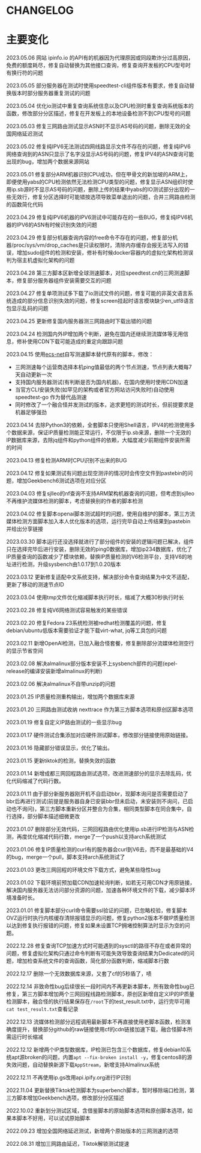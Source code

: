 # CHANGELOG

# 主要变化

2023.05.06 网站 ipinfo.io 的API有的机器因为代理原因或同段欺诈分过高原因，免费的额度耗尽，修复自动替换为其他接口查询，修复查询开发板的CPU型号时有换行符的问题

2023.05.05 部分服务器在测试时使用speedtest-cli组件版本有要求，修复自动替换版本时部分服务器重复测试的问题

2023.05.04 优化io测试中重复查询系统信息以及CPU检测时重复查询系统版本的函数，修改部分分区描述，修复在开发板上的本地设备检测不到CPU型号的问题

2023.05.03 修复三网路由测试显示ASN时不显示AS号码的问题，删除无效的全国网络延迟测试

2023.05.02 修复纯IPV6无法测试四网线路显示文件不存在的问题，修复纯IPV6网络查询到的ASN只显示了名字没显示AS号码的问题，修复IPV4的ASN查询可能出现的bug，增加两个数据来源网站

2023.05.01 修复部分ARM机器识别CPU成功，但在甲骨文的新加坡的ARM上，即便使用yabs的CPU检测依然无法检测CPU类型的问题，修复显示ASN组织时使用ip.sb源时不显示AS号码的问题，删除上传的结果中yabs的IO测试部分出现的一些无效行，修复分区选择时可能错按选项导致菜单退出的问题，合并三网路由检测的函数简化代码

2023.04.29 修复纯IPV6机器的IPV6测试中可能存在的一些BUG，修复纯IPV6机器的IPV6的ASN有时候识别失效的问题

2023.04.29 修复部分机器查询内容的free命令不存在的问题，修复部分机器/proc/sys/vm/drop_caches是只读权限时，清除内存缓存会报无法写入的错误，增加sudo组件的检测和安装，修补有时候docker容器内的虚拟化架构检测误判为宿主机虚拟化架构的问题

2023.04.28 第三方脚本区新增全球测速脚本，对应speedtest.cn的三网测速脚本，修复部分服务器组件安装需要交互的问题

2023.04.27 修复单项测试多下载了io测试文件的问题，修复可能的非英文语言系统造成的部分信息识别失效的问题，修复screen挂起时语言模块缺少en_utf8语言包显示乱码的问题

2023.04.25 更新修复国内服务器测三网路由时下载出错的问题

2023.04.24 检测国内外IP增加两个判断，避免在国内还继续测流媒体等无用信息，修补使用CDN下载可能造成的重定向跟踪问题

2023.04.15 使用[ecs-net](https://github.com/spiritLHLS/ecsspeed)自写测速脚本替代原有的脚本，修改：
- 三网测速每个运营商选择本机ping值最低的两个节点测速，节点列表大概每7天自动更新一次
- 支持国内服务器测试(有判断是否为国内机器)，在国内使用时使用CDN加速
- 当官方CLI安装失败(如罕见的架构或者官方网站访问失败时)自动使用 speedtest-go 作为替代品测速
- 同时修改了一个融合怪并发测试的版本，追求更短的测试时长，但前提要求是机器足够强劲

2023.04.14 去除Python3的依赖，全套脚本只使用Shell语言，IPV4的检测使用多个数据来源，保证IP质量检测能正常运行，不仅限于ip.sb来源，删除一个无效的IP数据库来源，去除jq组件和python组件的依赖，大幅度减少前期组件安装所需的时间

2023.04.13 修复检测ARM时CPU识别不出来的BUG

2023.04.12 修复如果测试有问题出现空测评的情况时会传空文件到pastebin的问题，增加Geekbench6测试选项在对应分区

2023.04.03 修复sjlleo的nf查询不支持ARM架构机器查询的问题，但考虑到sjlleo不再维护流媒体检测的脚本，考虑替换别的作者的脚本检测

2023.04.02 修复脚本openai脚本测试超时的问题，使用自维护的脚本，第三方流媒体检测方面脚本加入本人优化版本的选项，运行完毕自动上传结果到pastebin并给出分享链接

2023.03.30 脚本运行还没选择就进行了部分组件的安装的逻辑问题已解决，组件只在选择完毕后进行安装，删除无效的ping0数据库，增加ip234数据库，优化了IP质量查询的函数减少了模块依赖，替换IP质量检测的V6检测平台，支持V6的地址进行检测，升级sysbench由1.0.17到1.0.20版本

2023.03.12 更新修复适配中文系统支持，解决部分命令查询结果为中文不适配，更新了移动的测速节点ID

2023.03.04 使用tmp文件优化缩减脚本执行时长，缩减了大概30秒执行时长

2023.02.28 修复纯V6网络测试容易触发的某些错误

2023.02.20 修复Fedora 23系统检测被redhat检测覆盖的问题，修复debian/ubuntu低版本需要验证才能下载virt-what, jq等工具包的问题

2023.02.11 新增OpenAI检测，已加入融合怪套餐，修复删除部分流媒体检测空行的显示节省空间

2023.02.08 解决almalinux部分版本安装不上sysbench部件的问题(epel-release的编译安装新增almalinux的判断)

2023.02.06 解决almalinux不自带unzip的问题

2023.01.25 IP质量检测重构输出，增加两个数据库来源

2023.01.20 三网路由测试收纳 nexttrace 作为第三方脚本选项和原创区脚本选项

2023.01.19 修复自定义IP路由测试的一些显示bug

2023.01.17 硬件测试合集添加对应硬件测试脚本，修改部分链接使用原始链接。

2023.01.16 隐藏部分错误显示，优化了输出。

2023.01.15 更新tiktok的检测，替换失效的函数

2023.01.14 新增成都三网回程路由测试选项，改进测速部分的显示去除乱码，优化代码缩减了代码行数。

2023.01.11 由于部分新服务器刚开机不自启动bbr，现脚本询问是否需要启动了bbr后再进行测试(前提是服务器自身已安装bbr但未启动，未安装则不询问，已启动也不询问)，第三方脚本重新分区并整合为合集，相同类型脚本在同合集中，自行选择，部分脚本描述细微更改

2023.01.07 删除部分无效代码，三网回程路由优化使用ip.sb进行IP检测与ASN检测，再度优化缩减代码行数，merge了一个push以支持arch系统测试

2023.01.06 修复IP质量检测的curl有的服务器会curl到V6去，而不是最基础的V4的bug，merge一个pull，脚本支持arch系统测试了

2023.01.03 更改三网回程的环境文件下载方式，避免某些隐性bug

2023.01.02 下载环境前预加载CDN加速轮询判断，如若无可用CDN才用原链接，解决国内服务器无法访问部分资源的问题，加速各种环境文件的下载，减少脚本环境准备时长。

2023.01.01 修复脚本部分curl命令需要ssl验证的问题，已忽略校验，修复脚本OVZ运行时执行内核缓存清除报错显示的问题，修复python2版本不做IP质量检测以达到修复执行报错的问题，修复如果未设置TCP拥堵控制算法时显示为空的问题。

2022.12.28 修复查询TCP加速方式时可能遇到的sysctl的路径不存在或者异常的问题，修复虚拟化架构只通过命令判断有可能失效导致查询结果为Dedicated的问题，增加检查系统文件的查询函数，简化部分函数判断，缩减脚本行数

2022.12.17 删除一个无效数据库来源，又套了cf的5秒盾了，啧

2022.12.14 非致命性bug后续很长一段时间内不再更新本脚本，所有致命性bug已修复，第三方脚本增加两个三网回程线路检测脚本，原创区新增自定义IP的IP质量检测脚本，融合怪的执行结果保存在```/root```下的test_result.txt中，运行完毕可用```cat test_result.txt```查看记录

2022.12.13 流媒体检测部分远程调用最新脚本不再直接使用老脚本函数，检测准确度提升，替换部分github的raw链接使用cf的cdn链接加速下载，融合怪脚本所需运行时长缩减

2022.12.12 新增两个IP类型数据库，IP检测已包含三个数据库，修复debian10系统apt源broken的问题，内置```apt --fix-broken install -y```，修复centos8的源失效问题，自动替换新源下载```AppStream```，新增支持Almalinux系统

2022.12.11 不再使用ip.gs改用api.ipify.org进行IP识别

2022.11.04 更新替换Tiktok检测脚本为superbench脚本，暂时移除端口检测，第三方脚本增加Geekbench选项，修改部分分区描述

2022.10.02 重新划分测试区域，含借鉴脚本的原始脚本选项和原创脚本选项，如果本脚本不好用，可以试试原始脚本

2022.09.23 增加全国网络延迟测试，新增两个原始版本的三网测速的选项

2022.08.31 增加三网路由延迟，Tiktok解锁测试提速
